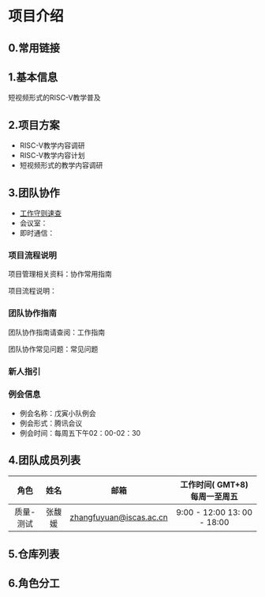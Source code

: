# 项目介绍

## 0.常用链接



## 1.基本信息

短视频形式的RISC-V教学普及

## 2.项目方案

- RISC-V教学内容调研
- RISC-V教学内容计划
- 短视频形式的教学内容调研

## 3.团队协作

- [工作守则速查](https://github.com/lazyparser/survival-manual-for-interns/edit/master/rules.rst)
- 会议室：
- 即时通信：

### 项目流程说明

项目管理相关资料：协作常用指南

项目流程说明：

### 团队协作指南

团队协作指南请查阅：工作指南

团队协作常见问题：常见问题

### 新人指引

### 例会信息

- 例会名称：戊寅小队例会
- 例会形式：腾讯会议
- 例会时间：每周五下午02：00-02：30

## 4.团队成员列表

|   角色    |  姓名  |          邮箱           | 工作时间( GMT+8) 每周一至周五 |
| :-------: | :----: | :---------------------: | :---------------------------: |
| 质量-测试 | 张馥媛 | zhangfuyuan@iscas.ac.cn |  9:00 - 12:00 13: 00 - 18:00  |

## 5.仓库列表

## 6.角色分工